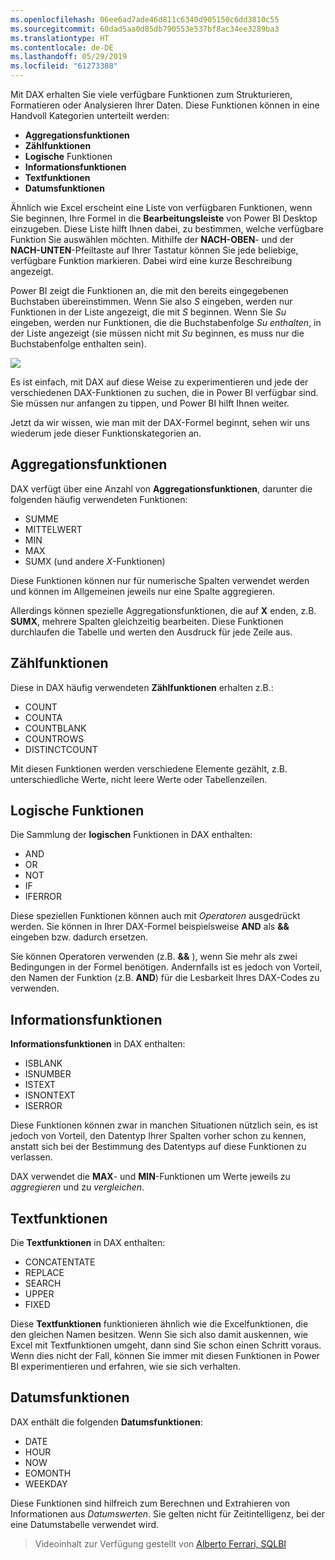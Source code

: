 ```yaml
---
ms.openlocfilehash: 06ee6ad7ade46d811c6340d905150c6dd3810c55
ms.sourcegitcommit: 60dad5aa0d85db790553e537bf8ac34ee3289ba3
ms.translationtype: HT
ms.contentlocale: de-DE
ms.lasthandoff: 05/29/2019
ms.locfileid: "61273388"
---
```

Mit DAX erhalten Sie viele verfügbare Funktionen zum Strukturieren, Formatieren oder Analysieren Ihrer Daten. Diese Funktionen können in eine Handvoll Kategorien unterteilt werden:

* **Aggregationsfunktionen**
* **Zählfunktionen**
* **Logische** Funktionen
* **Informationsfunktionen**
* **Textfunktionen**
* **Datumsfunktionen**

Ähnlich wie Excel erscheint eine Liste von verfügbaren Funktionen, wenn Sie beginnen, Ihre Formel in die **Bearbeitungsleiste** von Power BI Desktop einzugeben. Diese Liste hilft Ihnen dabei, zu bestimmen, welche verfügbare Funktion Sie auswählen möchten. Mithilfe der **NACH-OBEN**- und der **NACH-UNTEN**-Pfeiltaste auf Ihrer Tastatur können Sie jede beliebige, verfügbare Funktion markieren. Dabei wird eine kurze Beschreibung angezeigt.

Power BI zeigt die Funktionen an, die mit den bereits eingegebenen Buchstaben übereinstimmen. Wenn Sie also *S* eingeben, werden nur Funktionen in der Liste angezeigt, die mit *S* beginnen. Wenn Sie *Su* eingeben, werden nur Funktionen, die die Buchstabenfolge *Su* *enthalten*, in der Liste angezeigt (sie müssen nicht mit *Su* beginnen, es muss nur die Buchstabenfolge enthalten sein).

![](media/7-3-dax-functions/dax-functions_1.png)

Es ist einfach, mit DAX auf diese Weise zu experimentieren und jede der verschiedenen DAX-Funktionen zu suchen, die in Power BI verfügbar sind. Sie müssen nur anfangen zu tippen, und Power BI hilft Ihnen weiter.

Jetzt da wir wissen, wie man mit der DAX-Formel beginnt, sehen wir uns wiederum jede dieser Funktionskategorien an.

## <a name="aggregation-functions"></a>Aggregationsfunktionen
DAX verfügt über eine Anzahl von **Aggregationsfunktionen**, darunter die folgenden häufig verwendeten Funktionen:

* SUMME
* MITTELWERT
* MIN
* MAX
* SUMX (und andere *X*-Funktionen)

Diese Funktionen können nur für numerische Spalten verwendet werden und können im Allgemeinen jeweils nur eine Spalte aggregieren.

Allerdings können spezielle Aggregationsfunktionen, die auf **X** enden, z.B. **SUMX**, mehrere Spalten gleichzeitig bearbeiten. Diese Funktionen durchlaufen die Tabelle und werten den Ausdruck für jede Zeile aus.

## <a name="counting-functions"></a>Zählfunktionen
Diese in DAX häufig verwendeten **Zählfunktionen** erhalten z.B.:

* COUNT
* COUNTA
* COUNTBLANK
* COUNTROWS
* DISTINCTCOUNT

Mit diesen Funktionen werden verschiedene Elemente gezählt, z.B. unterschiedliche Werte, nicht leere Werte oder Tabellenzeilen.

## <a name="logical-functions"></a>Logische Funktionen
Die Sammlung der **logischen** Funktionen in DAX enthalten:

* AND
* OR
* NOT
* IF
* IFERROR

Diese speziellen Funktionen können auch mit *Operatoren* ausgedrückt werden. Sie können in Ihrer DAX-Formel beispielsweise **AND** als **&&** eingeben bzw. dadurch ersetzen.

Sie können Operatoren verwenden (z.B. **&&** ), wenn Sie mehr als zwei Bedingungen in der Formel benötigen. Andernfalls ist es jedoch von Vorteil, den Namen der Funktion (z.B. **AND**) für die Lesbarkeit Ihres DAX-Codes zu verwenden.

## <a name="information-functions"></a>Informationsfunktionen
**Informationsfunktionen** in DAX enthalten:

* ISBLANK
* ISNUMBER
* ISTEXT
* ISNONTEXT
* ISERROR

Diese Funktionen können zwar in manchen Situationen nützlich sein, es ist jedoch von Vorteil, den Datentyp Ihrer Spalten vorher schon zu kennen, anstatt sich bei der Bestimmung des Datentyps auf diese Funktionen zu verlassen.

DAX verwendet die **MAX**- und **MIN**-Funktionen um Werte jeweils zu *aggregieren* und zu *vergleichen*.

## <a name="text-functions"></a>Textfunktionen
Die **Textfunktionen** in DAX enthalten:

* CONCATENTATE
* REPLACE
* SEARCH
* UPPER
* FIXED

Diese **Textfunktionen** funktionieren ähnlich wie die Excelfunktionen, die den gleichen Namen besitzen. Wenn Sie sich also damit auskennen, wie Excel mit Textfunktionen umgeht, dann sind Sie schon einen Schritt voraus. Wenn dies nicht der Fall, können Sie immer mit diesen Funktionen in Power BI experimentieren und erfahren, wie sie sich verhalten.

## <a name="date-functions"></a>Datumsfunktionen
DAX enthält die folgenden **Datumsfunktionen**:

* DATE
* HOUR
* NOW
* EOMONTH
* WEEKDAY

Diese Funktionen sind hilfreich zum Berechnen und Extrahieren von Informationen aus *Datumswerten*. Sie gelten nicht für Zeitintelligenz, bei der eine Datumstabelle verwendet wird.

> Videoinhalt zur Verfügung gestellt von [Alberto Ferrari, SQLBI](http://www.sqlbi.com/learning-dax)
> 
> 

